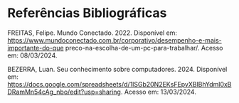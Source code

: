 # Referências Bibliográficas

FREITAS,  Felipe.  Mundo  Conectado.  2022.  Disponível  em:  https://www.mundoconectado.com.br/corporativo/desempenho-e-mais-importante-do-que preco-na-escolha-de-um-pc-para-trabalhar/.  Acesso  em:  08/03/2024.   

BEZERRA, Luan. Seu conhecimento sobre computadores. 2024. Disponível em:  https://docs.google.com/spreadsheets/d/1lSGb20N2EKsFEpvXBlBhYdml0xBDRamMn54cAg_nbo/edit?usp=sharing. Acesso em: 13/03/2024. 
